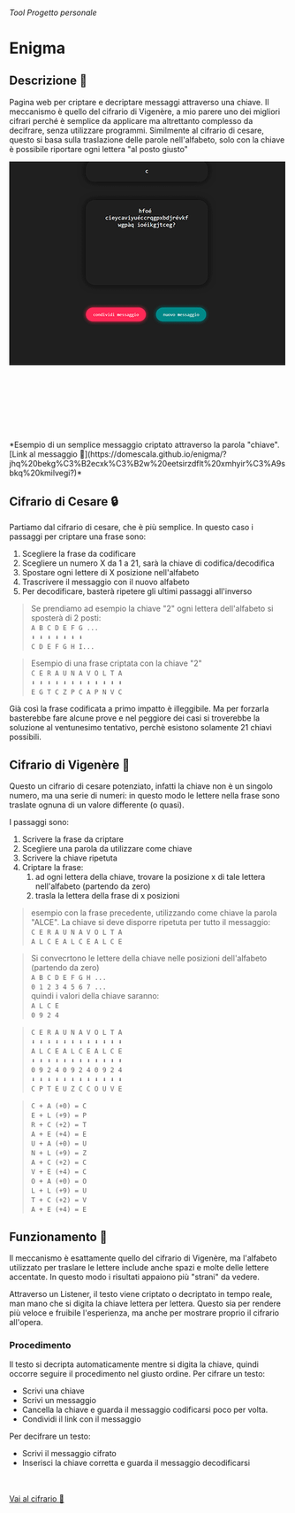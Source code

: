 ###### *Tool* *Progetto personale*

# Enigma

## Descrizione 📢

Pagina web per criptare e decriptare messaggi attraverso una chiave. Il meccanismo è quello del cifrario di Vigenère, a mio parere uno dei migliori cifrari perché è semplice da applicare ma altrettanto complesso da decifrare, senza utilizzare programmi.
Similmente al cifrario di cesare, questo si basa sulla traslazione delle parole nell'alfabeto, solo con la chiave è possibile riportare ogni lettera "al posto giusto"

<img src="cover.gif" style="max-height: 500px;object-fit: cover;object-position: 0px -132px;">
*Esempio di un semplice messaggio criptato attraverso la parola "chiave". [Link al messaggio 🔗](https://domescala.github.io/enigma/?jhq%20bekg%C3%B2ecxk%C3%B2w%20eetsirzdflt%20xmhyir%C3%A9sbkq%20kmilvegi?)*

## Cifrario di Cesare 🔒

Partiamo dal cifrario di cesare, che è più semplice. In questo caso i passaggi per criptare una frase sono:

1. Scegliere la frase da codificare
2. Scegliere un numero X da 1 a 21, sarà la chiave di codifica/decodifica
3. Spostare ogni lettere di X posizione nell'alfabeto
4. Trascrivere il messaggio con il nuovo alfabeto
5. Per decodificare, basterà ripetere gli ultimi passaggi all'inverso  

> Se prendiamo ad esempio la chiave "2" ogni lettera dell'alfabeto si sposterà di 2 posti:  
> `A B C D E F G ...`  
> `⬇ ⬇ ⬇ ⬇ ⬇ ⬇ ⬇  `  
> `C D E F G H I...`  

> Esempio di una frase criptata con la chiave "2"  
> `C E R A U N A V O L T A`  
> `⬇ ⬇ ⬇ ⬇ ⬇ ⬇ ⬇ ⬇ ⬇ ⬇ ⬇ ⬇`  
> `E G T C Z P C A P N V C`

Già così la frase codificata a primo impatto è illeggibile. Ma per forzarla basterebbe fare alcune prove e nel peggiore dei casi si troverebbe la soluzione al ventunesimo tentativo, perchè esistono solamente 21 chiavi possibili.

## Cifrario di Vigenère 🔏

Questo un cifrario di cesare potenziato, infatti la chiave non è un singolo numero, ma una serie di numeri: in questo modo le lettere nella frase sono traslate ognuna di un valore differente (o quasi).  

I passaggi sono:

1. Scrivere la frase da criptare
2. Scegliere una parola da utilizzare come chiave
3. Scrivere la chiave ripetuta
4. Criptare la frase:  
   1. ad ogni lettera della chiave, trovare la posizione x di tale lettera nell'alfabeto (partendo da zero)
   2. trasla la lettera della frase di x posizioni

> esempio con la frase precedente, utilizzando come chiave la parola "ALCE". La chiave si deve disporre ripetuta per tutto il messaggio:  
> `C E R A U N A V O L T A`  
> `A L C E A L C E A L C E`  

> Si convecrtono le lettere della chiave nelle posizioni dell'alfabeto (partendo da zero)  
> `A B C D E F G H ...`  
> `0 1 2 3 4 5 6 7 ...`  
> quindi i valori della chiave saranno:   
> `A L C E`  
> `0 9 2 4`

> `C E R A U N A V O L T A`  
> `⬇ ⬇ ⬇ ⬇ ⬇ ⬇ ⬇ ⬇ ⬇ ⬇ ⬇ ⬇`  
> `A L C E A L C E A L C E`   
> `⬇ ⬇ ⬇ ⬇ ⬇ ⬇ ⬇ ⬇ ⬇ ⬇ ⬇ ⬇`  
> `0 9 2 4 0 9 2 4 0 9 2 4`    
> `⬇ ⬇ ⬇ ⬇ ⬇ ⬇ ⬇ ⬇ ⬇ ⬇ ⬇ ⬇`  
> `C P T E U Z C C O U V E`  

> `C + A (+0) = C`  
> `E + L (+9) = P`  
> `R + C (+2) = T`  
> `A + E (+4) = E`  
> `U + A (+0) = U`  
> `N + L (+9) = Z`  
> `A + C (+2) = C`  
> `V + E (+4) = C`  
> `O + A (+0) = O`  
> `L + L (+9) = U`  
> `T + C (+2) = V`  
> `A + E (+4) = E`  

## Funzionamento 🧪

Il meccanismo è esattamente quello del cifrario di Vigenère, ma l'alfabeto utilizzato per traslare le lettere include anche spazi e molte delle lettere accentate. In questo modo i risultati appaiono più "strani" da vedere.

Attraverso un Listener, il testo viene criptato o decriptato in tempo reale, man mano che si digita la chiave lettera per lettera. Questo sia per rendere più veloce e fruibile l'esperienza, ma anche per mostrare proprio il cifrario all'opera.

### Procedimento

Il testo si decripta automaticamente mentre si digita la chiave, quindi occorre seguire il procedimento nel giusto ordine.
Per cifrare un testo:

- Scrivi una chiave
- Scrivi un messaggio
- Cancella la chiave e guarda il messaggio codificarsi poco per volta.
- Condividi il link con il messaggio  

Per decifrare un testo:

- Scrivi il messaggio cifrato
- Inserisci la chiave corretta e guarda il messaggio decodificarsi

<br><br>
<a class="markdown-button" href="https://domescala.github.io/enigma/">Vai al cifrario 🔗</a>

